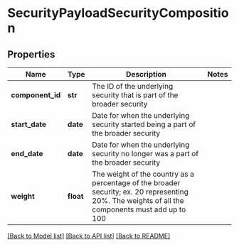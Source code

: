 # SecurityPayloadSecurityComposition

## Properties
Name | Type | Description | Notes
------------ | ------------- | ------------- | -------------
**component_id** | **str** | The ID of the underlying security that is part of the broader security | 
**start_date** | **date** | Date for when the underlying security started being a part of the broader security | 
**end_date** | **date** | Date for when the underlying security no longer was a part of the broader security | 
**weight** | **float** | The weight of the country as a percentage of the broader security; ex. 20 representing 20%. The weights of all the components must add up to 100 | 

[[Back to Model list]](../README.md#documentation-for-models) [[Back to API list]](../README.md#documentation-for-api-endpoints) [[Back to README]](../README.md)


